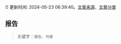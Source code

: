 :alarm_clock: 更新时间: 2024-05-23 06:39:40。[文章来源](/README.md)、[文章分类](/TAGS.md)

## 报告


> 关键字：`报告`、`月报`



